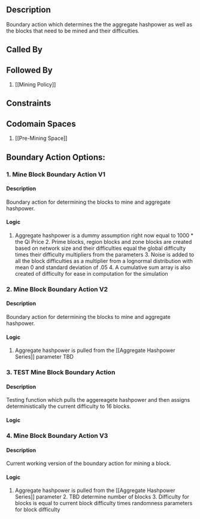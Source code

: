 ## Description

Boundary action which determines the the aggregate hashpower as well as the blocks that need to be mined and their difficulties.
## Called By

## Followed By
1. [[Mining Policy]]

## Constraints

## Codomain Spaces
1. [[Pre-Mining Space]]

## Boundary Action Options:
### 1. Mine Block Boundary Action V1
#### Description
Boundary action for determining the blocks to mine and aggregate hashpower.
#### Logic
1. Aggregate hashpower is a dummy assumption right now equal to 1000 * the Qi Price
    2. Prime blocks, region blocks and zone blocks are created based on network size and their difficulties equal the global difficulty times their difficulty multipliers from the parameters
    3. Noise is added to all the block difficulties as a multiplier from a lognormal distribution with mean 0 and standard deviation of .05
    4. A cumulative sum array is also created of difficulty for ease in computation for the simulation

### 2. Mine Block Boundary Action V2
#### Description
Boundary action for determining the blocks to mine and aggregate hashpower.
#### Logic
1. Aggregate hashpower is pulled from the [[Aggregate Hashpower Series]] parameter
    TBD

### 3. TEST Mine Block Boundary Action
#### Description
Testing function which pulls the aggereagete hashpower and then assigns deterministically the current difficulty to 16 blocks.
#### Logic


### 4. Mine Block Boundary Action V3
#### Description
Current working version of the boundary action for mining a block.
#### Logic
1. Aggregate hashpower is pulled from the [[Aggregate Hashpower Series]] parameter
    2. TBD determine number of blocks
    3. Difficulty for blocks is equal to current block difficulty times randomness parameters for block difficulty

